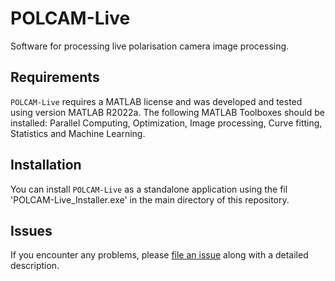 # POLCAM-Live

Software for processing live polarisation camera image processing.


## Requirements

`POLCAM-Live` requires a MATLAB license and was developed and tested using version MATLAB R2022a. The following MATLAB Toolboxes should be installed: Parallel Computing, Optimization, Image processing, Curve fitting, Statistics and Machine Learning.


## Installation

You can install `POLCAM-Live` as a standalone application using the fil 'POLCAM-Live_Installer.exe' in the main directory of this repository.

## Issues

If you encounter any problems, please [file an issue](https://github.com/ezrabru/POLCAM-Live/issues) along with a detailed description.
